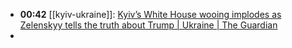 - **00:42** [[kyiv-ukraine]]:  [Kyiv’s White House wooing implodes as Zelenskyy tells the truth about Trump | Ukraine | The Guardian](https://www.theguardian.com/world/2025/feb/19/kyivs-white-house-wooing-implodes-as-zelenskyy-tells-the-truth-about-trump)
-